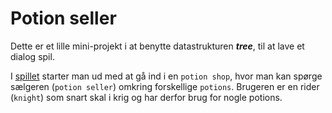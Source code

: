 # Potion seller

Dette er et lille mini-projekt i at benytte datastrukturen ***tree***, til at lave et dialog spil.

I [spillet](https://markusingerslev.github.io/potion-seller) starter man ud med at gå ind i en `potion shop`, hvor man kan spørge sælgeren (`potion seller`) omkring forskellige `potions`. Brugeren er en rider (`knight`) som snart skal i krig og har derfor brug for nogle potions.